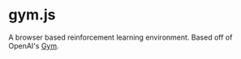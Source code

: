 # gym.js

A browser based reinforcement learning environment. Based off of OpenAI's [Gym](https://github.com/openai/gym).
